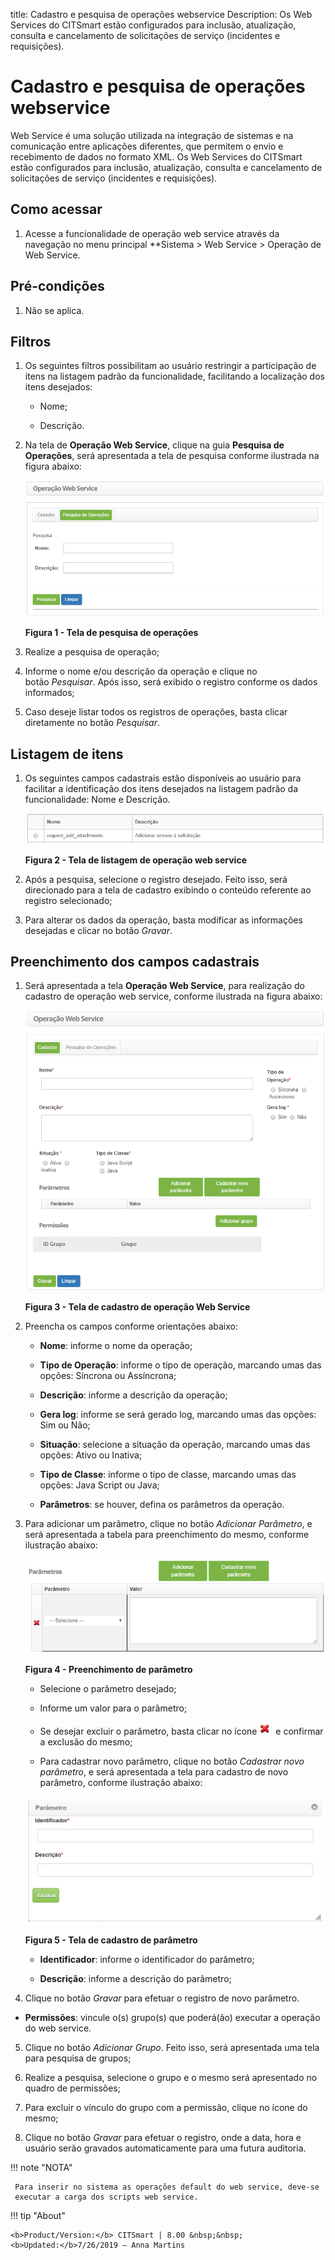 title: Cadastro e pesquisa de operações webservice
Description: Os Web Services do CITSmart estão configurados para inclusão, atualização, consulta e cancelamento de solicitações de serviço (incidentes e
requisições).

# Cadastro e pesquisa de operações webservice

Web Service é uma solução utilizada na integração de sistemas e na comunicação
entre aplicações diferentes, que permitem o envio e recebimento de dados no
formato XML. Os Web Services do CITSmart estão configurados para inclusão,
atualização, consulta e cancelamento de solicitações de serviço (incidentes e
requisições).

Como acessar
------------

1.  Acesse a funcionalidade de operação web service através da navegação no
    menu principal **Sistema > Web Service > Operação de Web Service.

Pré-condições
------------

1.  Não se aplica.

Filtros
-------

1.  Os seguintes filtros possibilitam ao usuário restringir a participação de
    itens na listagem padrão da funcionalidade, facilitando a localização dos
    itens desejados:

    -   Nome;

    -   Descrição.

2.  Na tela de **Operação Web Service**, clique na guia **Pesquisa de
    Operações**, será apresentada a tela de pesquisa conforme ilustrada na
    figura abaixo:

    ![Criar](images/operation-1.png)
    
    **Figura 1 - Tela de pesquisa de operações**

3.  Realize a pesquisa de operação;

4.  Informe o nome e/ou descrição da operação e clique no botão *Pesquisar*.
    Após isso, será exibido o registro conforme os dados informados;

5.  Caso deseje listar todos os registros de operações, basta clicar diretamente
    no botão *Pesquisar*.

Listagem de itens
----------------

1.  Os seguintes campos cadastrais estão disponíveis ao usuário para facilitar a
    identificação dos itens desejados na listagem padrão da
    funcionalidade: Nome e Descrição.

    ![Criar](images/operation-2.png)
    
    **Figura 2 - Tela de listagem de operação web service**

2.  Após a pesquisa, selecione o registro desejado. Feito isso, será direcionado
    para a tela de cadastro exibindo o conteúdo referente ao registro
    selecionado;

3.  Para alterar os dados da operação, basta modificar as informações desejadas
    e clicar no botão *Gravar*.

Preenchimento dos campos cadastrais
---------------------------------

1.  Será apresentada a tela **Operação Web Service**, para realização do
    cadastro de operação web service, conforme ilustrada na figura abaixo:

    ![Criar](images/operation-3.png)
    
    **Figura 3 - Tela de cadastro de operação Web Service**

2.  Preencha os campos conforme orientações abaixo:

    -   **Nome**: informe o nome da operação;

    -   **Tipo de Operação**: informe o tipo de operação, marcando umas das opções:
    Síncrona ou Assíncrona;

    -   **Descrição**: informe a descrição da operação;

    -   **Gera log**: informe se será gerado log, marcando umas das opções: Sim ou
    Não;

    -   **Situação**: selecione a situação da operação, marcando umas das opções:
    Ativo ou Inativa;

    -   **Tipo de Classe**: informe o tipo de classe, marcando umas das opções: Java
    Script ou Java;

    -   **Parâmetros**: se houver, defina os parâmetros da operação.

3.  Para adicionar um parâmetro, clique no botão *Adicionar Parâmetro*, e será
    apresentada a tabela para preenchimento do mesmo, conforme ilustração
    abaixo:

    ![Criar](images/operation-4.png)
    
    **Figura 4 - Preenchimento de parâmetro**

    -   Selecione o parâmetro desejado;

    -   Informe um valor para o parâmetro;

    -   Se desejar excluir o parâmetro, basta clicar no ícone ![Criar](images/operation-5.png)  e confirmar a
    exclusão do mesmo;

    -   Para cadastrar novo parâmetro, clique no botão *Cadastrar novo parâmetro*, e
    será apresentada a tela para cadastro de novo parâmetro, conforme ilustração
    abaixo:

    ![Criar](images/operation-6.png)
    
    **Figura 5 - Tela de cadastro de parâmetro**

    -   **Identificador**: informe o identificador do parâmetro;

    -   **Descrição**: informe a descrição do parâmetro;

4.  Clique no botão *Gravar* para efetuar o registro de novo parâmetro.

-   **Permissões**: vincule o(s) grupo(s) que poderá(ão) executar a operação do
    web service.

5.  Clique no botão *Adicionar Grupo*. Feito isso, será apresentada uma tela
    para pesquisa de grupos;

6.  Realize a pesquisa, selecione o grupo e o mesmo será apresentado no quadro
    de permissões;

7.  Para excluir o vínculo do grupo com a permissão, clique no ícone do mesmo;

8.  Clique no botão *Gravar* para efetuar o registro, onde a data, hora e
    usuário serão gravados automaticamente para uma futura auditoria.

!!! note "NOTA"
   
     Para inserir no sistema as operações default do web service, deve-se
     executar a carga dos scripts web service.


!!! tip "About"

    <b>Product/Version:</b> CITSmart | 8.00 &nbsp;&nbsp;
    <b>Updated:</b>7/26/2019 – Anna Martins
